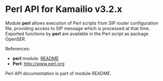 # Perl API for Kamailio v3.2.x

Module **perl** allows execution of Perl scripts from SIP router
configuration file, providing access to SIP message which is processed
at that time. Exported functions by **perl** are available in the Perl
script as package OpenSER.

References:

- **perl** module:
    [README](http://kamailio.org/docs/modules/3.2.x/modules_k/perl.html)
- **Perl**: <http://www.perl.org>

Perl API documentation is part of module README.
